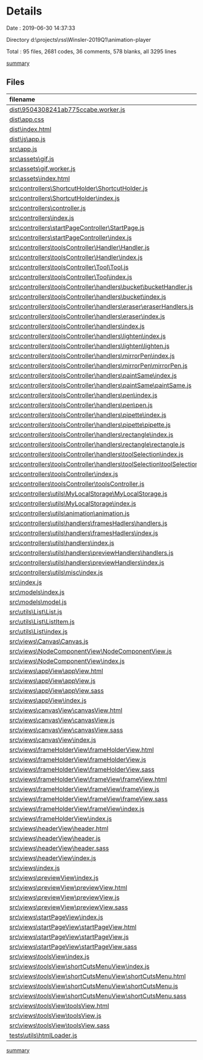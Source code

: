 # Details

Date : 2019-06-30 14:37:33

Directory d:\projects\rss\Winsler-2019Q1\animation-player

Total : 95 files,  2681 codes, 36 comments, 578 blanks, all 3295 lines

[summary](results.md)

## Files
| filename | language | code | comment | blank | total |
| :--- | :--- | ---: | ---: | ---: | ---: |
| [dist\9504308241ab775ccabe.worker.js](file:///d%3A/projects/rss/Winsler-2019Q1/animation-player/dist/9504308241ab775ccabe.worker.js) | JavaScript | 1 | 0 | 0 | 1 |
| [dist\app.css](file:///d%3A/projects/rss/Winsler-2019Q1/animation-player/dist/app.css) | CSS | 383 | 0 | 20 | 403 |
| [dist\index.html](file:///d%3A/projects/rss/Winsler-2019Q1/animation-player/dist/index.html) | HTML | 14 | 0 | 2 | 16 |
| [dist\js\app.js](file:///d%3A/projects/rss/Winsler-2019Q1/animation-player/dist/js/app.js) | JavaScript | 1 | 0 | 0 | 1 |
| [src\app.js](file:///d%3A/projects/rss/Winsler-2019Q1/animation-player/src/app.js) | JavaScript | 12 | 0 | 2 | 14 |
| [src\assets\gif.js](file:///d%3A/projects/rss/Winsler-2019Q1/animation-player/src/assets/gif.js) | JavaScript | 4 | 2 | 2 | 8 |
| [src\assets\gif.worker.js](file:///d%3A/projects/rss/Winsler-2019Q1/animation-player/src/assets/gif.worker.js) | JavaScript | 1 | 2 | 1 | 4 |
| [src\assets\index.html](file:///d%3A/projects/rss/Winsler-2019Q1/animation-player/src/assets/index.html) | HTML | 14 | 0 | 2 | 16 |
| [src\controllers\ShortcutHolder\ShortcutHolder.js](file:///d%3A/projects/rss/Winsler-2019Q1/animation-player/src/controllers/ShortcutHolder/ShortcutHolder.js) | JavaScript | 39 | 2 | 5 | 46 |
| [src\controllers\ShortcutHolder\index.js](file:///d%3A/projects/rss/Winsler-2019Q1/animation-player/src/controllers/ShortcutHolder/index.js) | JavaScript | 2 | 0 | 2 | 4 |
| [src\controllers\controller.js](file:///d%3A/projects/rss/Winsler-2019Q1/animation-player/src/controllers/controller.js) | JavaScript | 189 | 0 | 25 | 214 |
| [src\controllers\index.js](file:///d%3A/projects/rss/Winsler-2019Q1/animation-player/src/controllers/index.js) | JavaScript | 2 | 0 | 2 | 4 |
| [src\controllers\startPageController\StartPage.js](file:///d%3A/projects/rss/Winsler-2019Q1/animation-player/src/controllers/startPageController/StartPage.js) | JavaScript | 9 | 0 | 2 | 11 |
| [src\controllers\startPageController\index.js](file:///d%3A/projects/rss/Winsler-2019Q1/animation-player/src/controllers/startPageController/index.js) | JavaScript | 2 | 0 | 2 | 4 |
| [src\controllers\toolsController\Handler\Handler.js](file:///d%3A/projects/rss/Winsler-2019Q1/animation-player/src/controllers/toolsController/Handler/Handler.js) | JavaScript | 18 | 2 | 4 | 24 |
| [src\controllers\toolsController\Handler\index.js](file:///d%3A/projects/rss/Winsler-2019Q1/animation-player/src/controllers/toolsController/Handler/index.js) | JavaScript | 2 | 0 | 2 | 4 |
| [src\controllers\toolsController\Tool\Tool.js](file:///d%3A/projects/rss/Winsler-2019Q1/animation-player/src/controllers/toolsController/Tool/Tool.js) | JavaScript | 54 | 0 | 10 | 64 |
| [src\controllers\toolsController\Tool\index.js](file:///d%3A/projects/rss/Winsler-2019Q1/animation-player/src/controllers/toolsController/Tool/index.js) | JavaScript | 2 | 0 | 2 | 4 |
| [src\controllers\toolsController\handlers\bucket\bucketHandler.js](file:///d%3A/projects/rss/Winsler-2019Q1/animation-player/src/controllers/toolsController/handlers/bucket/bucketHandler.js) | JavaScript | 61 | 0 | 10 | 71 |
| [src\controllers\toolsController\handlers\bucket\index.js](file:///d%3A/projects/rss/Winsler-2019Q1/animation-player/src/controllers/toolsController/handlers/bucket/index.js) | JavaScript | 3 | 0 | 3 | 6 |
| [src\controllers\toolsController\handlers\eraser\eraserHandlers.js](file:///d%3A/projects/rss/Winsler-2019Q1/animation-player/src/controllers/toolsController/handlers/eraser/eraserHandlers.js) | JavaScript | 45 | 2 | 13 | 60 |
| [src\controllers\toolsController\handlers\eraser\index.js](file:///d%3A/projects/rss/Winsler-2019Q1/animation-player/src/controllers/toolsController/handlers/eraser/index.js) | JavaScript | 3 | 0 | 3 | 6 |
| [src\controllers\toolsController\handlers\index.js](file:///d%3A/projects/rss/Winsler-2019Q1/animation-player/src/controllers/toolsController/handlers/index.js) | JavaScript | 21 | 0 | 3 | 24 |
| [src\controllers\toolsController\handlers\lighten\index.js](file:///d%3A/projects/rss/Winsler-2019Q1/animation-player/src/controllers/toolsController/handlers/lighten/index.js) | JavaScript | 3 | 0 | 3 | 6 |
| [src\controllers\toolsController\handlers\lighten\lighten.js](file:///d%3A/projects/rss/Winsler-2019Q1/animation-player/src/controllers/toolsController/handlers/lighten/lighten.js) | JavaScript | 34 | 3 | 7 | 44 |
| [src\controllers\toolsController\handlers\mirrorPen\index.js](file:///d%3A/projects/rss/Winsler-2019Q1/animation-player/src/controllers/toolsController/handlers/mirrorPen/index.js) | JavaScript | 3 | 0 | 3 | 6 |
| [src\controllers\toolsController\handlers\mirrorPen\mirrorPen.js](file:///d%3A/projects/rss/Winsler-2019Q1/animation-player/src/controllers/toolsController/handlers/mirrorPen/mirrorPen.js) | JavaScript | 90 | 1 | 24 | 115 |
| [src\controllers\toolsController\handlers\paintSame\index.js](file:///d%3A/projects/rss/Winsler-2019Q1/animation-player/src/controllers/toolsController/handlers/paintSame/index.js) | JavaScript | 3 | 0 | 3 | 6 |
| [src\controllers\toolsController\handlers\paintSame\paintSame.js](file:///d%3A/projects/rss/Winsler-2019Q1/animation-player/src/controllers/toolsController/handlers/paintSame/paintSame.js) | JavaScript | 30 | 1 | 8 | 39 |
| [src\controllers\toolsController\handlers\pen\index.js](file:///d%3A/projects/rss/Winsler-2019Q1/animation-player/src/controllers/toolsController/handlers/pen/index.js) | JavaScript | 3 | 0 | 3 | 6 |
| [src\controllers\toolsController\handlers\pen\pen.js](file:///d%3A/projects/rss/Winsler-2019Q1/animation-player/src/controllers/toolsController/handlers/pen/pen.js) | JavaScript | 52 | 0 | 20 | 72 |
| [src\controllers\toolsController\handlers\pipette\index.js](file:///d%3A/projects/rss/Winsler-2019Q1/animation-player/src/controllers/toolsController/handlers/pipette/index.js) | JavaScript | 3 | 0 | 3 | 6 |
| [src\controllers\toolsController\handlers\pipette\pipette.js](file:///d%3A/projects/rss/Winsler-2019Q1/animation-player/src/controllers/toolsController/handlers/pipette/pipette.js) | JavaScript | 29 | 4 | 7 | 40 |
| [src\controllers\toolsController\handlers\rectangle\index.js](file:///d%3A/projects/rss/Winsler-2019Q1/animation-player/src/controllers/toolsController/handlers/rectangle/index.js) | JavaScript | 3 | 0 | 3 | 6 |
| [src\controllers\toolsController\handlers\rectangle\rectangle.js](file:///d%3A/projects/rss/Winsler-2019Q1/animation-player/src/controllers/toolsController/handlers/rectangle/rectangle.js) | JavaScript | 96 | 5 | 20 | 121 |
| [src\controllers\toolsController\handlers\toolSelection\index.js](file:///d%3A/projects/rss/Winsler-2019Q1/animation-player/src/controllers/toolsController/handlers/toolSelection/index.js) | JavaScript | 3 | 0 | 3 | 6 |
| [src\controllers\toolsController\handlers\toolSelection\toolSelection.js](file:///d%3A/projects/rss/Winsler-2019Q1/animation-player/src/controllers/toolsController/handlers/toolSelection/toolSelection.js) | JavaScript | 17 | 0 | 3 | 20 |
| [src\controllers\toolsController\index.js](file:///d%3A/projects/rss/Winsler-2019Q1/animation-player/src/controllers/toolsController/index.js) | JavaScript | 2 | 0 | 2 | 4 |
| [src\controllers\toolsController\toolsController.js](file:///d%3A/projects/rss/Winsler-2019Q1/animation-player/src/controllers/toolsController/toolsController.js) | JavaScript | 154 | 1 | 30 | 185 |
| [src\controllers\utils\MyLocalStorage\MyLocalStorage.js](file:///d%3A/projects/rss/Winsler-2019Q1/animation-player/src/controllers/utils/MyLocalStorage/MyLocalStorage.js) | JavaScript | 12 | 0 | 3 | 15 |
| [src\controllers\utils\MyLocalStorage\index.js](file:///d%3A/projects/rss/Winsler-2019Q1/animation-player/src/controllers/utils/MyLocalStorage/index.js) | JavaScript | 2 | 0 | 2 | 4 |
| [src\controllers\utils\animation\animation.js](file:///d%3A/projects/rss/Winsler-2019Q1/animation-player/src/controllers/utils/animation/animation.js) | JavaScript | 20 | 0 | 3 | 23 |
| [src\controllers\utils\handlers\framesHadlers\handlers.js](file:///d%3A/projects/rss/Winsler-2019Q1/animation-player/src/controllers/utils/handlers/framesHadlers/handlers.js) | JavaScript | 116 | 1 | 13 | 130 |
| [src\controllers\utils\handlers\framesHadlers\index.js](file:///d%3A/projects/rss/Winsler-2019Q1/animation-player/src/controllers/utils/handlers/framesHadlers/index.js) | JavaScript | 12 | 0 | 3 | 15 |
| [src\controllers\utils\handlers\index.js](file:///d%3A/projects/rss/Winsler-2019Q1/animation-player/src/controllers/utils/handlers/index.js) | JavaScript | 7 | 0 | 3 | 10 |
| [src\controllers\utils\handlers\previewHandlers\handlers.js](file:///d%3A/projects/rss/Winsler-2019Q1/animation-player/src/controllers/utils/handlers/previewHandlers/handlers.js) | JavaScript | 99 | 1 | 25 | 125 |
| [src\controllers\utils\handlers\previewHandlers\index.js](file:///d%3A/projects/rss/Winsler-2019Q1/animation-player/src/controllers/utils/handlers/previewHandlers/index.js) | JavaScript | 15 | 0 | 3 | 18 |
| [src\controllers\utils\misc\index.js](file:///d%3A/projects/rss/Winsler-2019Q1/animation-player/src/controllers/utils/misc/index.js) | JavaScript | 11 | 0 | 2 | 13 |
| [src\index.js](file:///d%3A/projects/rss/Winsler-2019Q1/animation-player/src/index.js) | JavaScript | 13 | 0 | 3 | 16 |
| [src\models\index.js](file:///d%3A/projects/rss/Winsler-2019Q1/animation-player/src/models/index.js) | JavaScript | 2 | 0 | 2 | 4 |
| [src\models\model.js](file:///d%3A/projects/rss/Winsler-2019Q1/animation-player/src/models/model.js) | JavaScript | 30 | 7 | 9 | 46 |
| [src\utils\List\List.js](file:///d%3A/projects/rss/Winsler-2019Q1/animation-player/src/utils/List/List.js) | JavaScript | 46 | 0 | 8 | 54 |
| [src\utils\List\ListItem.js](file:///d%3A/projects/rss/Winsler-2019Q1/animation-player/src/utils/List/ListItem.js) | JavaScript | 12 | 0 | 3 | 15 |
| [src\utils\List\index.js](file:///d%3A/projects/rss/Winsler-2019Q1/animation-player/src/utils/List/index.js) | JavaScript | 2 | 0 | 2 | 4 |
| [src\views\Canvas\Canvas.js](file:///d%3A/projects/rss/Winsler-2019Q1/animation-player/src/views/Canvas/Canvas.js) | JavaScript | 116 | 2 | 20 | 138 |
| [src\views\NodeComponentView\NodeComponentView.js](file:///d%3A/projects/rss/Winsler-2019Q1/animation-player/src/views/NodeComponentView/NodeComponentView.js) | JavaScript | 11 | 0 | 3 | 14 |
| [src\views\NodeComponentView\index.js](file:///d%3A/projects/rss/Winsler-2019Q1/animation-player/src/views/NodeComponentView/index.js) | JavaScript | 2 | 0 | 2 | 4 |
| [src\views\appView\appView.html](file:///d%3A/projects/rss/Winsler-2019Q1/animation-player/src/views/appView/appView.html) | HTML | 6 | 0 | 0 | 6 |
| [src\views\appView\appView.js](file:///d%3A/projects/rss/Winsler-2019Q1/animation-player/src/views/appView/appView.js) | JavaScript | 42 | 0 | 7 | 49 |
| [src\views\appView\appView.sass](file:///d%3A/projects/rss/Winsler-2019Q1/animation-player/src/views/appView/appView.sass) | Sass | 25 | 0 | 10 | 35 |
| [src\views\appView\index.js](file:///d%3A/projects/rss/Winsler-2019Q1/animation-player/src/views/appView/index.js) | JavaScript | 3 | 0 | 2 | 5 |
| [src\views\canvasView\canvasView.html](file:///d%3A/projects/rss/Winsler-2019Q1/animation-player/src/views/canvasView/canvasView.html) | HTML | 3 | 0 | 0 | 3 |
| [src\views\canvasView\canvasView.js](file:///d%3A/projects/rss/Winsler-2019Q1/animation-player/src/views/canvasView/canvasView.js) | JavaScript | 8 | 0 | 3 | 11 |
| [src\views\canvasView\canvasView.sass](file:///d%3A/projects/rss/Winsler-2019Q1/animation-player/src/views/canvasView/canvasView.sass) | Sass | 10 | 0 | 3 | 13 |
| [src\views\canvasView\index.js](file:///d%3A/projects/rss/Winsler-2019Q1/animation-player/src/views/canvasView/index.js) | JavaScript | 3 | 0 | 2 | 5 |
| [src\views\frameHolderView\frameHolderView.html](file:///d%3A/projects/rss/Winsler-2019Q1/animation-player/src/views/frameHolderView/frameHolderView.html) | HTML | 7 | 0 | 0 | 7 |
| [src\views\frameHolderView\frameHolderView.js](file:///d%3A/projects/rss/Winsler-2019Q1/animation-player/src/views/frameHolderView/frameHolderView.js) | JavaScript | 43 | 0 | 7 | 50 |
| [src\views\frameHolderView\frameHolderView.sass](file:///d%3A/projects/rss/Winsler-2019Q1/animation-player/src/views/frameHolderView/frameHolderView.sass) | Sass | 21 | 0 | 7 | 28 |
| [src\views\frameHolderView\frameView\frameView.html](file:///d%3A/projects/rss/Winsler-2019Q1/animation-player/src/views/frameHolderView/frameView/frameView.html) | HTML | 6 | 0 | 0 | 6 |
| [src\views\frameHolderView\frameView\frameView.js](file:///d%3A/projects/rss/Winsler-2019Q1/animation-player/src/views/frameHolderView/frameView/frameView.js) | JavaScript | 36 | 0 | 9 | 45 |
| [src\views\frameHolderView\frameView\frameView.sass](file:///d%3A/projects/rss/Winsler-2019Q1/animation-player/src/views/frameHolderView/frameView/frameView.sass) | Sass | 52 | 0 | 22 | 74 |
| [src\views\frameHolderView\frameView\index.js](file:///d%3A/projects/rss/Winsler-2019Q1/animation-player/src/views/frameHolderView/frameView/index.js) | JavaScript | 3 | 0 | 2 | 5 |
| [src\views\frameHolderView\index.js](file:///d%3A/projects/rss/Winsler-2019Q1/animation-player/src/views/frameHolderView/index.js) | JavaScript | 3 | 0 | 2 | 5 |
| [src\views\headerView\header.html](file:///d%3A/projects/rss/Winsler-2019Q1/animation-player/src/views/headerView/header.html) | HTML | 6 | 0 | 0 | 6 |
| [src\views\headerView\header.js](file:///d%3A/projects/rss/Winsler-2019Q1/animation-player/src/views/headerView/header.js) | JavaScript | 8 | 0 | 3 | 11 |
| [src\views\headerView\header.sass](file:///d%3A/projects/rss/Winsler-2019Q1/animation-player/src/views/headerView/header.sass) | Sass | 51 | 0 | 42 | 93 |
| [src\views\headerView\index.js](file:///d%3A/projects/rss/Winsler-2019Q1/animation-player/src/views/headerView/index.js) | JavaScript | 3 | 0 | 2 | 5 |
| [src\views\index.js](file:///d%3A/projects/rss/Winsler-2019Q1/animation-player/src/views/index.js) | JavaScript | 2 | 0 | 2 | 4 |
| [src\views\previewView\index.js](file:///d%3A/projects/rss/Winsler-2019Q1/animation-player/src/views/previewView/index.js) | JavaScript | 3 | 0 | 2 | 5 |
| [src\views\previewView\previewView.html](file:///d%3A/projects/rss/Winsler-2019Q1/animation-player/src/views/previewView/previewView.html) | HTML | 18 | 0 | 0 | 18 |
| [src\views\previewView\previewView.js](file:///d%3A/projects/rss/Winsler-2019Q1/animation-player/src/views/previewView/previewView.js) | JavaScript | 24 | 0 | 4 | 28 |
| [src\views\previewView\previewView.sass](file:///d%3A/projects/rss/Winsler-2019Q1/animation-player/src/views/previewView/previewView.sass) | Sass | 32 | 0 | 12 | 44 |
| [src\views\startPageView\index.js](file:///d%3A/projects/rss/Winsler-2019Q1/animation-player/src/views/startPageView/index.js) | JavaScript | 3 | 0 | 2 | 5 |
| [src\views\startPageView\startPageView.html](file:///d%3A/projects/rss/Winsler-2019Q1/animation-player/src/views/startPageView/startPageView.html) | HTML | 9 | 0 | 0 | 9 |
| [src\views\startPageView\startPageView.js](file:///d%3A/projects/rss/Winsler-2019Q1/animation-player/src/views/startPageView/startPageView.js) | JavaScript | 7 | 0 | 2 | 9 |
| [src\views\startPageView\startPageView.sass](file:///d%3A/projects/rss/Winsler-2019Q1/animation-player/src/views/startPageView/startPageView.sass) | Sass | 0 | 0 | 1 | 1 |
| [src\views\toolsView\index.js](file:///d%3A/projects/rss/Winsler-2019Q1/animation-player/src/views/toolsView/index.js) | JavaScript | 3 | 0 | 2 | 5 |
| [src\views\toolsView\shortCutsMenuView\index.js](file:///d%3A/projects/rss/Winsler-2019Q1/animation-player/src/views/toolsView/shortCutsMenuView/index.js) | JavaScript | 3 | 0 | 2 | 5 |
| [src\views\toolsView\shortCutsMenuView\shortCutsMenu.html](file:///d%3A/projects/rss/Winsler-2019Q1/animation-player/src/views/toolsView/shortCutsMenuView/shortCutsMenu.html) | HTML | 10 | 0 | 0 | 10 |
| [src\views\toolsView\shortCutsMenuView\shortCutsMenu.js](file:///d%3A/projects/rss/Winsler-2019Q1/animation-player/src/views/toolsView/shortCutsMenuView/shortCutsMenu.js) | JavaScript | 66 | 0 | 10 | 76 |
| [src\views\toolsView\shortCutsMenuView\shortCutsMenu.sass](file:///d%3A/projects/rss/Winsler-2019Q1/animation-player/src/views/toolsView/shortCutsMenuView/shortCutsMenu.sass) | Sass | 96 | 0 | 16 | 112 |
| [src\views\toolsView\toolsView.html](file:///d%3A/projects/rss/Winsler-2019Q1/animation-player/src/views/toolsView/toolsView.html) | HTML | 18 | 0 | 0 | 18 |
| [src\views\toolsView\toolsView.js](file:///d%3A/projects/rss/Winsler-2019Q1/animation-player/src/views/toolsView/toolsView.js) | JavaScript | 29 | 0 | 4 | 33 |
| [src\views\toolsView\toolsView.sass](file:///d%3A/projects/rss/Winsler-2019Q1/animation-player/src/views/toolsView/toolsView.sass) | Sass | 78 | 0 | 26 | 104 |
| [tests\utils\htmlLoader.js](file:///d%3A/projects/rss/Winsler-2019Q1/animation-player/tests/utils/htmlLoader.js) | JavaScript | 6 | 0 | 2 | 8 |

[summary](results.md)